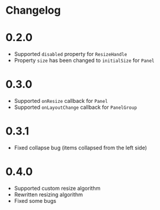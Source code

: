 # Changelog

# 0.2.0

- Supported `disabled` property for `ResizeHandle`
- Property `size` has been changed to `initialSize` for `Panel`

# 0.3.0

- Supported `onResize` callback for `Panel`
- Supported `onLayoutChange` callback for `PanelGroup`

# 0.3.1

- Fixed collapse bug (items collapsed from the left side)

# 0.4.0

- Supported custom resize algorithm
- Rewritten resizing algorithm
- Fixed some bugs
